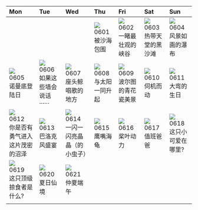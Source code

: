 | Mon                                                                                                                                                                                  | Tue                                                                                                                                                                             | Wed                                                                                                                                                                                     | Thu                                                                                                                                                                        | Fri                                                                                                                                                                             | Sat                                                                                                                                                                 | Sun                                                                                                                                                                                            |
|:-------------------------------------------------------------------------------------------------------------------------------------------------------------------------------------|:--------------------------------------------------------------------------------------------------------------------------------------------------------------------------------|:----------------------------------------------------------------------------------------------------------------------------------------------------------------------------------------|:---------------------------------------------------------------------------------------------------------------------------------------------------------------------------|:--------------------------------------------------------------------------------------------------------------------------------------------------------------------------------|:--------------------------------------------------------------------------------------------------------------------------------------------------------------------|:-----------------------------------------------------------------------------------------------------------------------------------------------------------------------------------------------|
|                                                                                                                                                                                      |                                                                                                                                                                                 |                                                                                                                                                                                         | [![](https://www.bing.com/th?id=OHR.GemsbokNamibia_ZH-CN0963988839_320x240.jpg)](https://www.bing.com/th?id=OHR.GemsbokNamibia_ZH-CN0963988839_UHD.jpg)<br>0601<br>被沙海包围   | [![](https://www.bing.com/th?id=OHR.SouthKaibabTrail_ZH-CN1186135534_320x240.jpg)](https://www.bing.com/th?id=OHR.SouthKaibabTrail_ZH-CN1186135534_UHD.jpg)<br>0602<br>一睹最壮观的峡谷 | [![](https://www.bing.com/th?id=OHR.MauiBeach_ZH-CN1435658101_320x240.jpg)](https://www.bing.com/th?id=OHR.MauiBeach_ZH-CN1435658101_UHD.jpg)<br>0603<br>热带天堂的黑沙滩   | [![](https://www.bing.com/th?id=OHR.WaterfallsSunwaptaValley_ZH-CN1804229850_320x240.jpg)](https://www.bing.com/th?id=OHR.WaterfallsSunwaptaValley_ZH-CN1804229850_UHD.jpg)<br>0604<br>风景如画的瀑布 |
| [![](https://www.bing.com/th?id=OHR.CliffsEtretat_ZH-CN9911283373_320x240.jpg)](https://www.bing.com/th?id=OHR.CliffsEtretat_ZH-CN9911283373_UHD.jpg)<br>0605<br>诺曼底登陆日              | [![](https://www.bing.com/th?id=OHR.ChacoCulture_ZH-CN2098865361_320x240.jpg)](https://www.bing.com/th?id=OHR.ChacoCulture_ZH-CN2098865361_UHD.jpg)<br>0606<br>如果这些墙会说话······   | [![](https://www.bing.com/th?id=OHR.PlayfulHumpback_ZH-CN2241016258_320x240.jpg)](https://www.bing.com/th?id=OHR.PlayfulHumpback_ZH-CN2241016258_UHD.jpg)<br>0607<br>座头鲸唱歌的地方           | [![](https://www.bing.com/th?id=OHR.BalloonsTurkey_ZH-CN2791109350_320x240.jpg)](https://www.bing.com/th?id=OHR.BalloonsTurkey_ZH-CN2791109350_UHD.jpg)<br>0608<br>与太阳一同升起 | [![](https://www.bing.com/th?id=OHR.PortugalDay_ZH-CN2939429166_320x240.jpg)](https://www.bing.com/th?id=OHR.PortugalDay_ZH-CN2939429166_UHD.jpg)<br>0609<br>波尔图的青花瓷美景          | [![](https://www.bing.com/th?id=OHR.GoliathHeron_ZH-CN2413747227_320x240.jpg)](https://www.bing.com/th?id=OHR.GoliathHeron_ZH-CN2413747227_UHD.jpg)<br>0610<br>伺机而动 | [![](https://www.bing.com/th?id=OHR.BigBendAnniv_ZH-CN3445097868_320x240.jpg)](https://www.bing.com/th?id=OHR.BigBendAnniv_ZH-CN3445097868_UHD.jpg)<br>0611<br>大弯的生日                           |
| [![](https://www.bing.com/th?id=OHR.OkefenokeeSwamp_ZH-CN3640203783_320x240.jpg)](https://www.bing.com/th?id=OHR.OkefenokeeSwamp_ZH-CN3640203783_UHD.jpg)<br>0612<br>你是否有勇气进入这片茂密的沼泽 | [![](https://www.bing.com/th?id=OHR.PassauSunsetJune_ZH-CN7563956674_320x240.jpg)](https://www.bing.com/th?id=OHR.PassauSunsetJune_ZH-CN7563956674_UHD.jpg)<br>0613<br>巴洛克风盛宴   | [![](https://www.bing.com/th?id=OHR.SmokyFireflies_ZH-CN3840923626_320x240.jpg)](https://www.bing.com/th?id=OHR.SmokyFireflies_ZH-CN3840923626_UHD.jpg)<br>0614<br>一闪一闪亮晶晶（的小虫子）        | [![](https://www.bing.com/th?id=OHR.HawksbillTurtle_ZH-CN0562063994_320x240.jpg)](https://www.bing.com/th?id=OHR.HawksbillTurtle_ZH-CN0562063994_UHD.jpg)<br>0615<br>鹰嘴海龟  | [![](https://www.bing.com/th?id=OHR.SurfSanDiego_ZH-CN1485510748_320x240.jpg)](https://www.bing.com/th?id=OHR.SurfSanDiego_ZH-CN1485510748_UHD.jpg)<br>0616<br>桨叶动力             | [![](https://www.bing.com/th?id=OHR.TernFather_ZH-CN1860589914_320x240.jpg)](https://www.bing.com/th?id=OHR.TernFather_ZH-CN1860589914_UHD.jpg)<br>0617<br>值班爸爸     | [![](https://www.bing.com/th?id=OHR.Fawn_ZH-CN2172152960_320x240.jpg)](https://www.bing.com/th?id=OHR.Fawn_ZH-CN2172152960_UHD.jpg)<br>0618<br>这只小可爱在哪里?                                       |
| [![](https://www.bing.com/th?id=OHR.EagleTree_ZH-CN7775102951_320x240.jpg)](https://www.bing.com/th?id=OHR.EagleTree_ZH-CN7775102951_UHD.jpg)<br>0619<br>这只顶级掠食者是什么?                 | [![](https://www.bing.com/th?id=OHR.SummerSolstice2023_ZH-CN5038619036_320x240.jpg)](https://www.bing.com/th?id=OHR.SummerSolstice2023_ZH-CN5038619036_UHD.jpg)<br>0620<br>夏日仙境 | [![](https://www.bing.com/th?id=OHR.DragonBoatFestival2023_ZH-CN5255671687_320x240.jpg)](https://www.bing.com/th?id=OHR.DragonBoatFestival2023_ZH-CN5255671687_UHD.jpg)<br>0621<br>仲夏端午 |                                                                                                                                                                            |                                                                                                                                                                                 |                                                                                                                                                                     |                                                                                                                                                                                                |
|                                                                                                                                                                                      |                                                                                                                                                                                 |                                                                                                                                                                                         |                                                                                                                                                                            |                                                                                                                                                                                 |                                                                                                                                                                     |                                                                                                                                                                                                |